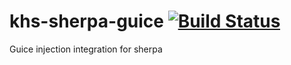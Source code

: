 khs-sherpa-guice [![Build Status](https://travis-ci.org/in-the-keyhole/khs-sherpa-guice.svg?branch=master)](https://travis-ci.org/in-the-keyhole/khs-sherpa-guice)
================

Guice injection integration for sherpa
